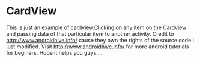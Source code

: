 # CardView
This is just an example of cardview.Clicking on any item on the Cardview and passing data of that particular item to another activity.
Credit to http://www.androidhive.info/ cause they own the rights of the source code i just modified. Visit http://www.androidhive.info/ for more android tutorials for beginers. Hope it helps you guys....
